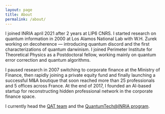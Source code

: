 ```yaml
---
layout: page
title: About
permalink: /about/
---
```


I joined INRIA april 2021 after 2 years at LIP6 CNRS. I started
research on quantum information in 2000 at Los Alamos National Lab
with W.H. Zurek working on decoherence — introducing quantum discord
and the first characterizations of quantum darwinism. I joined
Perimeter Institute for Theoretical Physics as a Postdoctoral fellow,
working mainly on quantum error correction and quantum algorithms.

I paused research in 2007 switching to corporate finance at the
Ministry of Finance, then rapidly joining a private equity fund and
finally launching a successful M&A boutique that soon reached more
than 25 professionals and 5 offices across France. At the end of 2017,
I founded an AI-based startup for reconstructing hidden professional
network in the corporate finance space.

I currently head the [QAT team](https://qat.inria.fr) and the
[QuantumTech@INRIA program](https://quantumtech.inria.fr).
